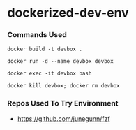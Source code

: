 # dockerized-dev-env

### Commands Used
```
docker build -t devbox .

docker run -d --name devbox devbox

docker exec -it devbox bash

docker kill devbox; docker rm devbox
```


### Repos Used To Try Environment
* https://github.com/junegunn/fzf
